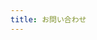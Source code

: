 ```yaml
---
title: お問い合わせ
---
```


<script setup lang="ts">
import ContactView from './src/views/ContactView.vue'

</script>

<ContactView />
<style module>


</style>